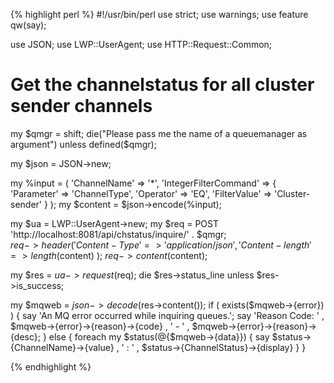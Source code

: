 {% highlight perl %}
#!/usr/bin/perl
use strict;
use warnings;
use feature qw(say);

use JSON;
use LWP::UserAgent;
use HTTP::Request::Common;

# Get the channelstatus for all cluster sender channels

my $qmgr = shift;
die("Please pass me the name of a queuemanager as argument")
	unless defined($qmgr);

my $json = JSON->new;

my %input = ( 
  'ChannelName' => '*',
  'IntegerFilterCommand' => {
  	'Parameter' => 'ChannelType',
  	'Operator' => 'EQ',
  	'FilterValue' => 'Cluster-sender'
  }
);
my $content = $json->encode(\%input);    

my $ua = LWP::UserAgent->new;
my $req = POST 'http://localhost:8081/api/chstatus/inquire/' . $qmgr;    
$req->header(
	'Content-Type' => 'application/json',
	'Content-length' => length($content)
);
$req->content($content);

my $res = $ua->request($req);
die $res->status_line unless $res->is_success;

my $mqweb = $json->decode($res->content());
if ( exists($mqweb->{error}) ) {
	say 'An MQ error occurred while inquiring queues.';
	say 'Reason Code: '
		, $mqweb->{error}->{reason}->{code}
		, ' - '
		, $mqweb->{error}->{reason}->{desc};
}
else {
	foreach my $status(@{$mqweb->{data}}) {
		say $status->{ChannelName}->{value}
			, ' : '
			, $status->{ChannelStatus}->{display}
	}
}

{% endhighlight %}
